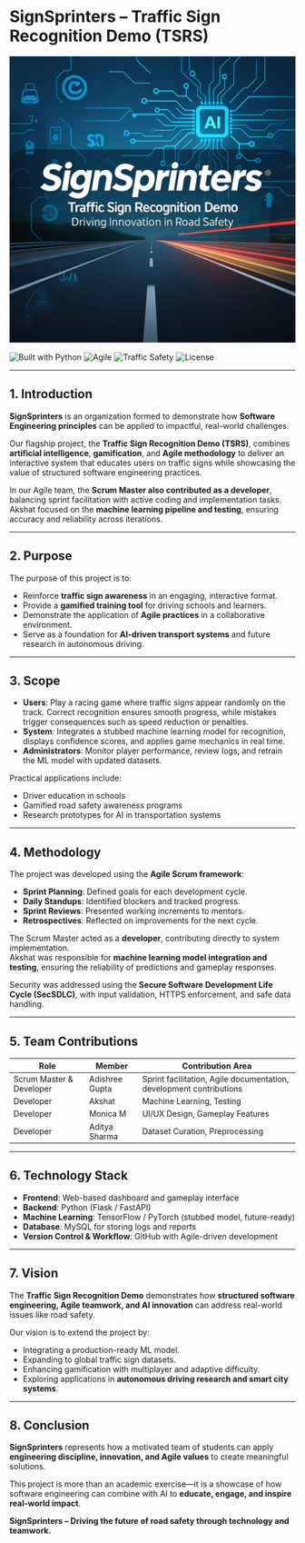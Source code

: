 # SignSprinters – Traffic Sign Recognition Demo (TSRS)

![Banner](../assets/banner.png)

![Built with Python](https://img.shields.io/badge/Python-3.10-blue) 
![Agile](https://img.shields.io/badge/Agile-Scrum-green) 
![Traffic Safety](https://img.shields.io/badge/Focus-Road%20Safety-red) 
![License](https://img.shields.io/badge/License-MIT-lightgrey)

---

## 1. Introduction
**SignSprinters** is an organization formed to demonstrate how **Software Engineering principles** can be applied to impactful, real-world challenges.  

Our flagship project, the **Traffic Sign Recognition Demo (TSRS)**, combines **artificial intelligence**, **gamification**, and **Agile methodology** to deliver an interactive system that educates users on traffic signs while showcasing the value of structured software engineering practices.  

In our Agile team, the **Scrum Master also contributed as a developer**, balancing sprint facilitation with active coding and implementation tasks.  
Akshat focused on the **machine learning pipeline and testing**, ensuring accuracy and reliability across iterations.

---

## 2. Purpose
The purpose of this project is to:
- Reinforce **traffic sign awareness** in an engaging, interactive format.  
- Provide a **gamified training tool** for driving schools and learners.  
- Demonstrate the application of **Agile practices** in a collaborative environment.  
- Serve as a foundation for **AI-driven transport systems** and future research in autonomous driving.  

---

## 3. Scope
- **Users**: Play a racing game where traffic signs appear randomly on the track. Correct recognition ensures smooth progress, while mistakes trigger consequences such as speed reduction or penalties.  
- **System**: Integrates a stubbed machine learning model for recognition, displays confidence scores, and applies game mechanics in real time.  
- **Administrators**: Monitor player performance, review logs, and retrain the ML model with updated datasets.  

Practical applications include:
- Driver education in schools  
- Gamified road safety awareness programs  
- Research prototypes for AI in transportation systems  

---

## 4. Methodology
The project was developed using the **Agile Scrum framework**:
- **Sprint Planning**: Defined goals for each development cycle.  
- **Daily Standups**: Identified blockers and tracked progress.  
- **Sprint Reviews**: Presented working increments to mentors.  
- **Retrospectives**: Reflected on improvements for the next cycle.  

The Scrum Master acted as a **developer**, contributing directly to system implementation.  
Akshat was responsible for **machine learning model integration and testing**, ensuring the reliability of predictions and gameplay responses.  

Security was addressed using the **Secure Software Development Life Cycle (SecSDLC)**, with input validation, HTTPS enforcement, and safe data handling.

---

## 5. Team Contributions
| Role                         | Member          | Contribution Area                              |
|------------------------------|-----------------|------------------------------------------------|
| Scrum Master & Developer     | Adishree Gupta  | Sprint facilitation, Agile documentation, development contributions |
| Developer                    | Akshat          | Machine Learning, Testing                      |
| Developer                    | Monica M        | UI/UX Design, Gameplay Features                |
| Developer                    | Aditya Sharma   | Dataset Curation, Preprocessing                |

---

## 6. Technology Stack
- **Frontend**: Web-based dashboard and gameplay interface  
- **Backend**: Python (Flask / FastAPI)  
- **Machine Learning**: TensorFlow / PyTorch (stubbed model, future-ready)  
- **Database**: MySQL for storing logs and reports  
- **Version Control & Workflow**: GitHub with Agile-driven development  

---

## 7. Vision
The **Traffic Sign Recognition Demo** demonstrates how **structured software engineering, Agile teamwork, and AI innovation** can address real-world issues like road safety.  

Our vision is to extend the project by:
- Integrating a production-ready ML model.  
- Expanding to global traffic sign datasets.  
- Enhancing gamification with multiplayer and adaptive difficulty.  
- Exploring applications in **autonomous driving research and smart city systems**.  

---

## 8. Conclusion
**SignSprinters** represents how a motivated team of students can apply **engineering discipline, innovation, and Agile values** to create meaningful solutions.  

This project is more than an academic exercise—it is a showcase of how software engineering can combine with AI to **educate, engage, and inspire real-world impact**.  

**SignSprinters – Driving the future of road safety through technology and teamwork.**
